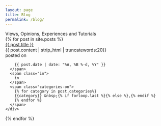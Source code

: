 ```yaml
---
layout: page
title: Blog
permalink: /blog/
---
```

<div class="man-title">
  Views, Opinions, Experiences and Tutorials
</div>




<section id="page-content">
  <div class="container">
    <div class="post-list">
  {%  for post in site.posts %}
  <div class="post-box">
    <div class="post-title">
    <a class="post-title" href="{{post.url | prepend:site.baseurl }}" > {{ post.title }}</a>
    </div>
    <div class="post-excerpt">
      {{ post.content | strip_html | truncatewords:20}}
    </div>
    <div class="posted">
      posted on
      <span class="posted-on">

        {{ post.date | date: "%A, %B %-d, %Y" }}
      </span>
      <span class="in">
        in
      </span>
      <span class="categories-on">
        {% for category in post.categories%}
        {{category}} &nbsp;{% if forloop.last %}{% else %},{% endif %}
        {% endfor %}
      </span>
    </div>
  </div>
  {% endfor %}
  </div>

